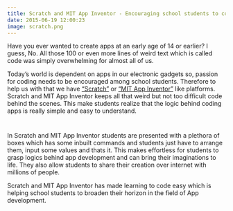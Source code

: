 ```yaml
---
title: Scratch and MIT App Inventor - Encouraging school students to code
date: 2015-06-19 12:00:23
image: scratch.png
---
```



<p class="intro"><span class="dropcap">H</span>ave you ever wanted to create apps at an early age of 14 or earlier? I guess, No. All those 100 or even more lines of weird text which is called code was simply overwhelming for almost all of us.</p>

<p>Today’s world is dependent on apps in our electronic gadgets so, passion for coding needs to be encouraged among school students. Therefore to help us with that we have <a href="https://scratch.mit.edu">“Scratch”</a> or <a href="http://appinventor.mit.edu/explore/">“MIT App Inventor”</a> like platforms. Scratch and MIT App Inventor keeps all that weird but not too difficult code behind the scenes. This make students realize that the logic behind coding apps is really simple and easy to understand. </p>
<!-- Google adsens -->
<div style="margin: 20px auto 40px;">
   <script async src="//pagead2.googlesyndication.com/pagead/js/adsbygoogle.js"></script>
<!-- response base ad -->
<ins class="adsbygoogle"
     style="display:block"
     data-ad-client="ca-pub-7301436099802085"
     data-ad-slot="9213800657"
     data-ad-format="auto"></ins>
<script>
(adsbygoogle = window.adsbygoogle || []).push({});
</script></div>
<p>In Scratch and MIT App Inventor students are presented with a plethora of boxes which has some inbuilt commands and students just have to arrange them, input some values and thats it. This makes effortless for students to grasp logics behind app development and can bring their imaginations to life. They also allow students to share their creation over internet with millions of people.</p>

<p>Scratch and MIT App Inventor has made learning to code easy which is helping school students to broaden their horizon in the field of App development. </p>
